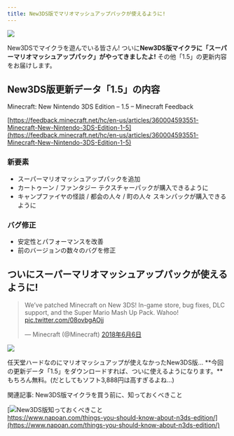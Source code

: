 ```yaml
---
title: New3DS版でマリオマッシュアップパックが使えるように!
---
```


![](https://cdn-ak.f.st-hatena.com/images/fotolife/s/sasigume/20210208/20210208101815.png)

New3DSでマイクラを遊んでいる皆さん! ついに**New3DS版マイクラに「スーパーマリオマッシュアップパック」がやってきましたよ!** その他「1.5」の更新内容をお届けします。

## New3DS版更新データ「1.5」の内容

Minecraft: New Nintendo 3DS Edition – 1.5 – Minecraft Feedback

[https://feedback.minecraft.net/hc/en-us/articles/360004593551-Minecraft-New-Nintendo-3DS-Edition-1-5](https://feedback.minecraft.net/hc/en-us/articles/360004593551-Minecraft-New-Nintendo-3DS-Edition-1-5)

### 新要素

*   スーパーマリオマッシュアップパックを追加
*   カートゥーン / ファンタジー テクスチャーパックが購入できるように
*   キャンプファイヤの怪談 / 都会の人々 / 町の人々 スキンパックが購入できるように

### バグ修正

*   安定性とパフォーマンスを改善
*   前のバージョンの数々のバグを修正

## ついにスーパーマリオマッシュアップパックが使えるように!

> We’ve patched Minecraft on New 3DS! In-game store, bug fixes, DLC support, and the Super Mario Mash Up Pack. Wahoo! [pic.twitter.com/08ovbgAOjj](https://t.co/08ovbgAOjj)
> 
> — Minecraft (@Minecraft) [2018年6月6日](https://twitter.com/Minecraft/status/1004181110304182272?ref_src=twsrc%5Etfw)

![](https://cdn-ak.f.st-hatena.com/images/fotolife/s/sasigume/20210208/20210208110249.jpg)

任天堂ハードなのにマリオマッシュアップが使えなかったNew3DS版… **今回の更新データ「1.5」をダウンロードすれば、ついに使えるようになります。**もちろん無料。(だとしてもソフト3,888円は高すぎるよね…)

関連記事: New3DS版マイクラを買う前に、知っておくべきこと

[![New3DS版知っておくべきこと](https://cdn-ak.f.st-hatena.com/images/fotolife/s/sasigume/20210208/20210208101601.png)  
https://www.napoan.com/things-you-should-know-about-n3ds-edition/](https://www.napoan.com/things-you-should-know-about-n3ds-edition/)
